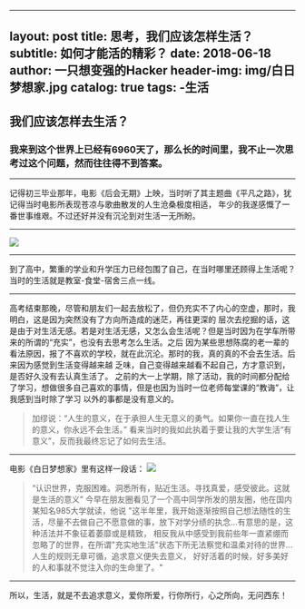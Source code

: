 
---
layout: post
title: 思考，我们应该怎样生活？
subtitle: 如何才能活的精彩？
date: 2018-06-18
author: 一只想变强的Hacker
header-img: img/白日梦想家.jpg
catalog: true
tags: 
    -生活
---
## 我们应该怎样去生活？
### 我来到这个世界上已经有**6960**天了，那么长的时间里，我不止一次思考过这个问题，然而往往得不到答案。
  ***
  记得初三毕业那年，电影《后会无期》上映，当时听了其主题曲《平凡之路》，犹记得当时电影所表现苍凉与歌曲散发的人生沧桑极度相适，
  年少的我遂感慨了一番世事维艰。不过还好并没有沉沦到对生活一无所盼。
  ***
  ![](http://image11.m1905.cn/uploadfile/2014/0528/20140528092832805044.jpg)
  ***
  到了高中，繁重的学业和升学压力已经包围了自己，在当时哪里还顾得上生活呢？当时的生活就是教室-食堂-宿舍三点一线。
  ***
  高考结束那晚，尽管和朋友们一起去放松了，但仍充实不了内心的空虚，那时，我明白，这是因为突然没有了方向所造成的迷茫，再往更深的
  层次去挖掘的话，这是由于对生活无感。若是对生活无感，又怎么会生活呢？但是当时因为在学车所带来的所谓的“充实”，也没有去思考怎么生活。之后
  因为某些思想陈腐的老一辈的看法原因，报了不喜欢的学校，就在此沉沦。那时的我，真的真的不会去生活。后来因为感觉到生活变得越来越
  乏味，自己变得越来越看不起自己，方才意识到，是否好久没有去认真生活了。
  之前的大一上学期，除了活动，我的时间都分配给了学习，想做很多自己喜欢的事情，但是也因为当时一位老师每堂课的“教诲”，让我感到当时除了学习
  以外的事都是没有意义的。
>加缪说：“人生的意义，在于承担人生无意义的勇气。如果你一直在找人生的意义，你永远不会生活。”
  看来当时的我如此执着于要让我的大学生活“有意义”，反而我最终忘记了如何去生活。
  ***
  电影《白日梦想家》里有这样一段话：
  ![](https://wx4.sinaimg.cn/mw1024/005Is5bhly1fsfdf5cornj30zk0k0akp.jpg)
>“认识世界，克服困难。洞悉所有，贴近生活。寻找真爱，感受彼此。这就是生活的意义”
 今早在朋友圈看见了一个高中同学所发的朋友圈，他在国内某知名985大学就读，他说
>"这半年里，我开始逐渐按照自己想法随性的生活，尽量不去做自己不愿意做的事，放下对学分绩的执念...有意思的是，这种活法并不象征着萎靡或是精致，
相反我从中感受到我前些年一直紧绷而忽略了的世界，在所谓"充实地生活"状态下所无法察觉和温柔对待的世界...人生的规则无章可循，追求意义便失去意义，
好好活着的时候，好多美好的人和事就不觉注入你的生命里了。"
***
所以，生活，就是不去追求意义，爱你所爱，行你所行，心之所向，无问西东！
